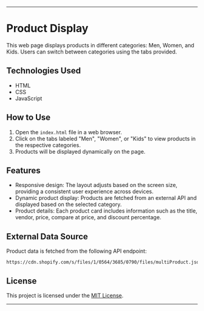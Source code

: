

---

# Product Display

This web page displays products in different categories: Men, Women, and Kids. Users can switch between categories using the tabs provided.

## Technologies Used
- HTML
- CSS
- JavaScript

## How to Use
1. Open the `index.html` file in a web browser.
2. Click on the tabs labeled "Men", "Women", or "Kids" to view products in the respective categories.
3. Products will be displayed dynamically on the page.

## Features
- Responsive design: The layout adjusts based on the screen size, providing a consistent user experience across devices.
- Dynamic product display: Products are fetched from an external API and displayed based on the selected category.
- Product details: Each product card includes information such as the title, vendor, price, compare at price, and discount percentage.

## External Data Source
Product data is fetched from the following API endpoint:
```
https://cdn.shopify.com/s/files/1/0564/3685/0790/files/multiProduct.json
```

## License
This project is licensed under the [MIT License](LICENSE).

---

